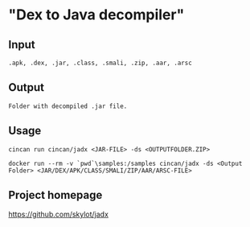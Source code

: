 # "Dex to Java decompiler"

## Input

```
.apk, .dex, .jar, .class, .smali, .zip, .aar, .arsc
```

## Output

```
Folder with decompiled .jar file.
```

## Usage

```
cincan run cincan/jadx <JAR-FILE> -ds <OUTPUTFOLDER.ZIP>
```

```
docker run --rm -v `pwd`\samples:/samples cincan/jadx -ds <Output Folder> <JAR/DEX/APK/CLASS/SMALI/ZIP/AAR/ARSC-FILE>

```

## Project homepage

https://github.com/skylot/jadx